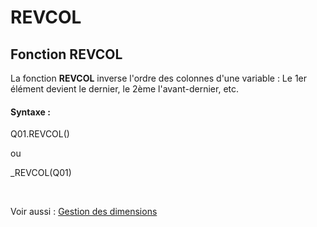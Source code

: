 # REVCOL

## Fonction REVCOL

La fonction **REVCOL** inverse l'ordre des colonnes d'une variable : Le 1er élément devient le dernier, le 2ème l'avant-dernier, etc.

#### Syntaxe :&nbsp;

Q01.REVCOL()

ou

\_REVCOL(Q01)

&nbsp;

Voir aussi : [Gestion des dimensions](<Gererlesdimensionsdesvariables1.md>)
